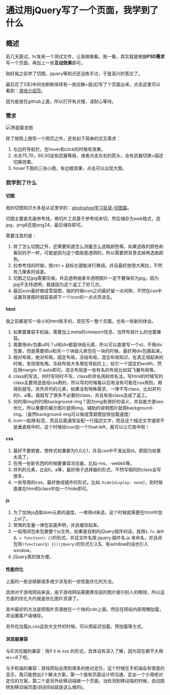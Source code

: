 # 通过用jQuery写了一个页面，我学到了什么

## 概述

前几天面试，hr发来一个测试文件，让我做做看。我一看，其实就是根据**PSD需求**写一个页面，再加上一些**互动效果**即可。

刚好我之前学了切图，jquery等知识还没练手过，于是高兴的答应了。

最后花了3天(中间也断断续续有一些应酬+面试)写了个页面出来，点击这里可以看到：[游戏介绍页](https://sishenhei7.github.io/gamewebsite/)。

因为是放在github上面，所以打开有点慢，请耐心等待。

### 需求

![界面需求图](http://images.cnblogs.com/cnblogs_com/yangzhou33/1158868/o_%e7%95%8c%e9%9d%a2%e9%9c%80%e6%b1%82%e5%9b%be.jpg)

除了按照上图写一个网页之外，还有如下简单的交互需求：

1. 左边的导航栏，在hover和click的时候有效果。
2. 点击75,70，60,50这些武器等级，或者点击左右的箭头，会有武器切换+描述切换效果。
3. hover下面的三张小图，有边框效果，点击可以出现大图。

### 我学到了什么

#### 切图

我的切图知识大多是从这里学的：[photoshop学习目录-切图篇](http://www.cnblogs.com/xiaohuochai/p/5657404.html)。

切图主要是先画参考线，用切片工具基于参考线来切，然后储存为web格式，选jpg，png8还是png24，最后储存即可。

需要注意的是：

1. 除了怎么切图之外，还需要知道怎么测量怎么选取颜色等。如果选取的颜色和看到的不一样，可能是因为这个图层是透明的，所以需要把背景去掉再选取颜色。
2. 拉参考线的时候，按ctrl + 鼠标左键能进行微调。并且最好放很大再拉，不然有几像素的误差。
3. 切图之后jpg需要压缩，并且透明或者半透明图片一定不要保存为jpg，因为jpg不支持透明，我就因为这个返工了好几次。
4. 最后icon最好做成雪碧图，做的时候icon之间最好留一点间隙，不然在css中设置背景图时很容易把下一个icon的一点点弄进去。

#### html

我之前都是写一些小的html练手的，现在写一整个页面，也有一些新的体会。

1. 如果要兼容手机端，需要加上meta的viewport信息，当然布局什么的也要兼容。
2. 需要用div包裹ul吗？ul和div都是块级元素，所以可以直接写一个ul，不用div包裹，但是需要把ul和另一个块级元素包在一块的时候，最好用div包裹起来。
3. 相对布局，绝对布局，固定布局，冻结布局，混合布局知识，在真正用起来的时候，发现很有用。冻结布局大多用在导航栏上，给它一个固定的width，然后用margin: 0 auto即可。混合布局是一些有名的布局比如双飞翼布局等。
4. class的写法，何时写何时不写。class的命名用树命名法。写html的时候写的class主要用途是给css用的，所以写的时候看以后有没有可能在css用到，用得到就写。另外并列的元素，如果没有特殊需求，一律不写class，比如并列的li，a等。我就写了很多不必要的class，并且有些class造成了返工。
5. 何时用img何时用background-img？因为img有很好的语义，并且能方便seo优化，所以重要的展示图片就用img，辅助的说明图片就用background-img。（虽然background-img可以做成雪碧图加快加载速度）
6. icon一般用i标签，而且后面通常会配一行描述文字，而且这个描述文字通常不是垂直居中的，这个时候给icon加一个float:left，就可以让它居中啦！

#### css

1. 最好不要嵌套，使样式权重都为0,0,0,1，并且css中不准出现id，原因为权重太高了。
2. 在用一些新东西的时候要兼容浏览器，比如-ms，-webkit等。
3. 并列的元素，比如li，a等，最好用子选择器的形式，不然写相同的class会写很多。
4. 一些常用的css，最好做成插件的形式，比如```.hide{display: none}```，到时候直接在html的class中加一个hide即可。

#### js

1. 为了加快js选取dom元素的速度，一律用id来选，这个时候就需要在html中加上id了。
2. 常用的变量一律在前面声明，并且缓存起来。
3. 一般用闭包来包裹整个js文件。如果是自制的jQuery插件的话，就用```$.fn.插件名 = function(）{}```的形式，并且文件名用 jquery.插件名.js 来命名，并且闭包用```(function($) {})(jQuery)```的形式引入$。有window的话也引入window。
4. jQuery真的很方便。

#### 性能优化

上面的一些总结都或多或少涉及到一些性能优化的方法。

具体对于游戏网站来说，由于游戏网站需要靠炫丽的图片吸引别人的眼球，所以这方面的优化大约就是优化图片资源了。

其中最好的方法是把图片资源放在一个快的cdn上面。然后在网站内部用懒加载，并设置客户端储存。

另外在加载js,css这些大文件的时候，可以用延迟加载，预加载等方式。

#### 浏览器兼容

与IE浏览器的兼容：用if it ie xxx 的形式，具体没有深入了解，因为现在都不大用ie<=8了吧。

与手机端的兼容：游戏网站会用到很多的绝对定位，这个时候在手机端会有很差的显示，我只能想出2个解决方案，第一个是和页面设计师沟通，定出一个少用绝对定位的方案。第二个是另外给移动端做一个页面，当检测到移动端的时候，自动跳转到移动端页面(目前B站就是这么做的)。

























